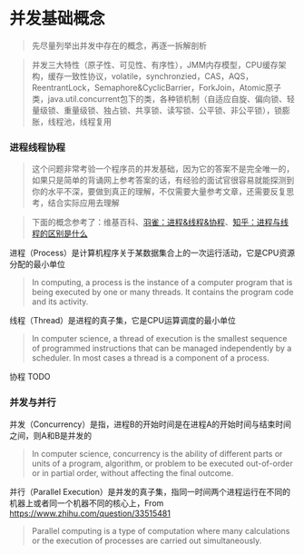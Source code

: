 
# 并发基础概念

> 先尽量列举出并发中存在的概念，再逐一拆解剖析

> 并发三大特性（原子性、可见性、有序性），JMM内存模型，CPU缓存架构，缓存一致性协议，volatile，synchronzied，CAS，AQS，ReentrantLock，Semaphore&CyclicBarrier，ForkJoin，Atomic原子类，java.util.concurrent包下的类，各种锁机制（自适应自旋、偏向锁、轻量级锁、重量级锁、独占锁、共享锁、读写锁、公平锁、非公平锁），锁膨胀，线程池，线程复用

### 进程线程协程

> 这个问题非常考验一个程序员的并发基础，因为它的答案不是完全唯一的，如果只是简单的背诵网上参考答案的话，有经验的面试官很容易就能探测到你的水平不深，要做到真正的理解，不仅需要大量参考文章，还需要反复思考，结合实际应用去理解

> 下面的概念参考了：维基百科、[羽雀：进程&线程&协程](https://www.yuque.com/books/share/9f4576fb-9aa9-4965-abf3-b3a36433faa6/kyrkgs)、[知乎：进程与线程的区别是什么](https://www.zhihu.com/question/25532384)

进程（Process）是计算机程序关于某数据集合上的一次运行活动，它是CPU资源分配的最小单位

> In computing, a process is the instance of a computer program that is being executed by one or many threads. It contains the program code and its activity.

线程（Thread）是进程的真子集，它是CPU运算调度的最小单位

> In computer science, a thread of execution is the smallest sequence of programmed instructions that can be managed independently by a scheduler. In most cases a thread is a component of a process.

协程 TODO



### 并发与并行

并发（Concurrency）是指，进程B的开始时间是在进程A的开始时间与结束时间之间，则A和B是并发的

> In computer science, concurrency is the ability of different parts or units of a program, algorithm, or problem to be executed out-of-order or in partial order, without affecting the final outcome.

并行（Parallel Execution）是并发的真子集，指同一时间两个进程运行在不同的机器上或者同一个机器不同的核心上，From https://www.zhihu.com/question/33515481

> Parallel computing is a type of computation where many calculations or the execution of processes are carried out simultaneously.

